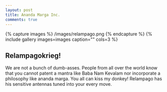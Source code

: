 ```yaml
---
layout: post
title: Ananda Marga Inc.
comments: true
---
```


{% capture images %}
	/images/relampago.png
{% endcapture %}
{% include gallery images=images caption="" cols=3 %}

## Relampagokrieg!

We are not a bunch of dumb-asses.  People from all over the world know that you cannot patent a mantra like Baba Nam Kevalam nor incorporate a philosophy like ananda marga.  You all can kiss my donkey!  Relampago has his sensitive antennas tuned into your every move.

